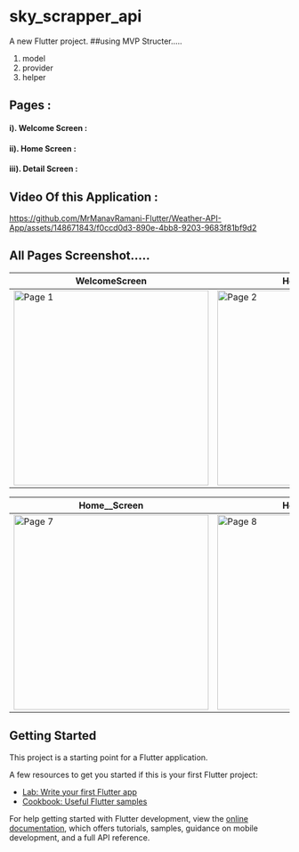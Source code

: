 # sky_scrapper_api

A new Flutter project.
##using MVP Structer.....
1. model
2. provider
3. helper
## Pages :
####  i). Welcome Screen : 
####  ii). Home Screen : 
####  iii). Detail Screen : 
## Video Of this Application :


https://github.com/MrManavRamani-Flutter/Weather-API-App/assets/148671843/f0ccd0d3-890e-4bb8-9203-9683f81bf9d2


## All Pages Screenshot.....
|WelcomeScreen | Home__Screen | Home__Screen | Home__Screen | Home__Screen | Home__Screen 
|-------------------|-------------------|-------------------|-------------------|-------------------|-------------------
| <img src="https://github.com/MrManavRamani-Flutter/Weather-API-App/assets/148671843/6565eb7e-fbcd-41b2-87ff-908da6202d36" alt="Page 1" height="350"> | <img src="https://github.com/MrManavRamani-Flutter/Weather-API-App/assets/148671843/1beb5037-62e4-4a52-afe9-91bb41478886" alt="Page 2" height="350"> | <img src="https://github.com/MrManavRamani-Flutter/Weather-API-App/assets/148671843/c2c1cc07-117c-4811-9a4c-db9d939ffb73" alt="Page 3" height="350"> | <img src="https://github.com/MrManavRamani-Flutter/Weather-API-App/assets/148671843/1e2e8c3b-b2ed-4e12-9045-517c042ce1cf" alt="Page 4" height="350"> | <img src="https://github.com/MrManavRamani-Flutter/Weather-API-App/assets/148671843/b55ff519-2c2b-458b-9edd-2a8ded1f67f1" alt="Page 5" height="350"> | <img src="https://github.com/MrManavRamani-Flutter/Weather-API-App/assets/148671843/e14fdd09-fa6c-4723-b9bd-495c18147068" alt="Page 6" height="350"> 


| Home__Screen | Home__Screen | Home__Screen
|-------------------|-------------------|-------------------|
| <img src="https://github.com/MrManavRamani-Flutter/Weather-API-App/assets/148671843/38ae1316-251b-4cfd-95bd-2576c1b1d78a" alt="Page 7" height="350"> | <img src="https://github.com/MrManavRamani-Flutter/Weather-API-App/assets/148671843/69e71c40-9da6-4fc7-ad6f-2d76cfbf36d5" alt="Page 8" height="350"> | <img src="https://github.com/MrManavRamani-Flutter/Weather-API-App/assets/148671843/6f935394-aea7-4f9b-af8d-b24aefe519e1" alt="Page 9" height="350">


## Getting Started

This project is a starting point for a Flutter application.

A few resources to get you started if this is your first Flutter project:

- [Lab: Write your first Flutter app](https://docs.flutter.dev/get-started/codelab)
- [Cookbook: Useful Flutter samples](https://docs.flutter.dev/cookbook)

For help getting started with Flutter development, view the
[online documentation](https://docs.flutter.dev/), which offers tutorials,
samples, guidance on mobile development, and a full API reference.
